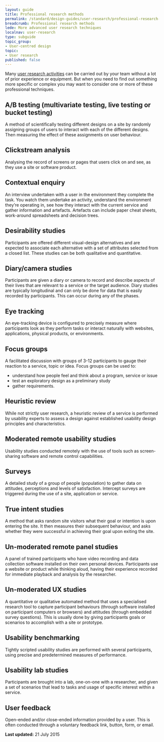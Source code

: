 ```yaml
---
layout: guide
title: Professional research methods
permalink: /standard/design-guides/user-research/professional-research-methods/
breadcrumb: Professional research methods
lede: More advanced user research techniques
localnav: user-research
type: subguide
topic_group:
- User-centred design
topic:
- User research
published: false
---
```

Many [user research activities](/for-digital-service-teams/standard/design-guides/user-research/) can be carried out by your team without a lot of prior experience or equipment. But when you need to find out something more specific or complex you may want to consider one or more of these professional techniques.

## A/B testing (multivariate testing, live testing or bucket testing)

A method of scientifically testing different designs on a site by randomly assigning groups of users to interact with each of the different designs. Then measuring the effect of these assignments on user behaviour.

## Clickstream analysis

Analysing the record of screens or pages that users click on and see, as they use a site or software product.

## Contextual enquiry

An interview undertaken with a user in the environment they complete the task. You watch them undertake an activity, understand the environment they’re operating in, see how they interact with the current service and gather information and artefacts. Artefacts can include paper cheat sheets, work-around spreadsheets and decision trees.

## Desirability studies

Participants are offered different visual-design alternatives and are expected to associate each alternative with a set of attributes selected from a closed list. These studies can be both qualitative and quantitative.

## Diary/camera studies

Participants are given a diary or camera to record and describe aspects of their lives that are relevant to a service or the target audience. Diary studies are typically longitudinal and can only be done for data that is easily recorded by participants. This can occur during any of the phases.

## Eye tracking

An eye-tracking device is configured to precisely measure where participants look as they perform tasks or interact naturally with websites, applications, physical products, or environments.

## Focus groups

A facilitated discussion with groups of 3-12 participants to gauge their reaction to a service, topic or idea. Focus groups can be used to:

*   understand how people feel and think about a program, service or issue
*   test an exploratory design as a preliminary study
*   gather requirements.

## Heuristic review

While not strictly user research, a heuristic review of a service is performed by usability experts to assess a design against established usability design principles and characteristics.

## Moderated remote usability studies

Usability studies conducted remotely with the use of tools such as screen-sharing software and remote control capabilities.

## Surveys

A detailed study of a group of people (population) to gather data on attitudes, perceptions and levels of satisfaction. Intercept surveys are triggered during the use of a site, application or service.

## True intent studies

A method that asks random site visitors what their goal or intention is upon entering the site. It then measures their subsequent behaviour, and asks whether they were successful in achieving their goal upon exiting the site.

## Un-moderated remote panel studies

A panel of trained participants who have video recording and data collection software installed on their own personal devices. Participants use a website or product while thinking aloud, having their experience recorded for immediate playback and analysis by the researcher.

## Un-moderated UX studies

A quantitative or qualitative automated method that uses a specialised research tool to capture participant behaviours (through software installed on participant computers or browsers) and attitudes (through embedded survey questions). This is usually done by giving participants goals or scenarios to accomplish with a site or prototype.

## Usability benchmarking

Tightly scripted usability studies are performed with several participants, using precise and predetermined measures of performance.

## Usability lab studies

Participants are brought into a lab, one-on-one with a researcher, and given a set of scenarios that lead to tasks and usage of specific interest within a service.

## User feedback

Open-ended and/or close-ended information provided by a user. This is often conducted through a voluntary feedback link, button, form, or email.

**Last updated:** 21 July 2015
